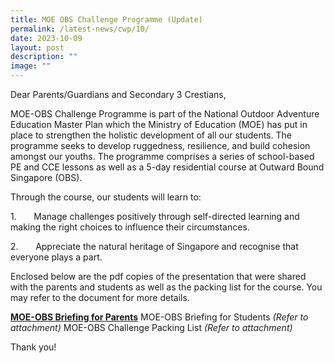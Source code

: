 ```yaml
---
title: MOE OBS Challenge Programme (Update)
permalink: /latest-news/cwp/10/
date: 2023-10-09
layout: post
description: ""
image: ""
---
```

Dear Parents/Guardians and Secondary 3 Crestians,

MOE-OBS Challenge Programme is part of the National Outdoor Adventure Education Master Plan which the Ministry of Education (MOE) has put in place to strengthen the holistic development of all our students. The programme seeks to develop ruggedness, resilience, and build cohesion amongst our youths. The programme comprises a series of school-based PE and CCE lessons as well as a 5-day residential course at Outward Bound Singapore (OBS).

Through the course, our students will learn to:

1.       Manage challenges positively through self-directed learning and making the right choices to influence their circumstances.

2.       Appreciate the natural heritage of Singapore and recognise that everyone plays a part.

Enclosed below are the pdf copies of the presentation that were shared with the parents and students as well as the packing list for the course. You may refer to the document for more details.

[**MOE-OBS Briefing for Parents**](/files/5d4n%202023%20moe-obs%20parent%20briefing%20slides%20(prcss).pdf)
MOE-OBS Briefing for Students _(Refer to attachment)_
MOE-OBS Challenge Packing List _(Refer to attachment)_

Thank you!